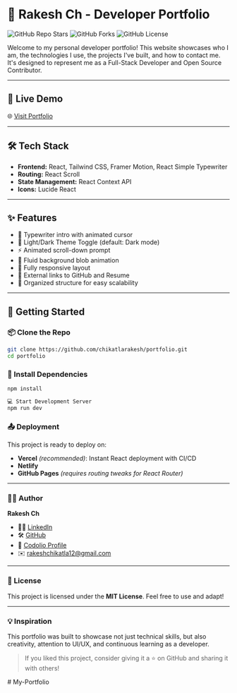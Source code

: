 # 🚀 Rakesh Ch - Developer Portfolio

![GitHub Repo Stars](https://img.shields.io/github/stars/chikatlarakesh/portfolio?style=social)
![GitHub Forks](https://img.shields.io/github/forks/chikatlarakesh/portfolio?style=social)
![GitHub License](https://img.shields.io/github/license/chikatlarakesh/portfolio)

Welcome to my personal developer portfolio! This website showcases who I am, the technologies I use, the projects I've built, and how to contact me. It's designed to represent me as a Full-Stack Developer and Open Source Contributor.

---

## 🔗 Live Demo

🌐 [Visit Portfolio](https://rakesh-chikatla.vercel.app/)


---

## 🛠 Tech Stack

- **Frontend:** React, Tailwind CSS, Framer Motion, React Simple Typewriter
- **Routing:** React Scroll
- **State Management:** React Context API
- **Icons:** Lucide React

---

## ✨ Features

- 🎯 Typewriter intro with animated cursor
- 🌙 Light/Dark Theme Toggle (default: Dark mode)
- ⚡ Animated scroll-down prompt
- 🎨 Fluid background blob animation
- 📱 Fully responsive layout
- 🔗 External links to GitHub and Resume
- 📁 Organized structure for easy scalability

---

## 🚀 Getting Started

### 📦 Clone the Repo

```bash
git clone https://github.com/chikatlarakesh/portfolio.git
cd portfolio
```

### 📁 Install Dependencies

```bash
npm install

💻 Start Development Server
npm run dev
```

### 📤 Deployment

This project is ready to deploy on:

- **Vercel** *(recommended)*: Instant React deployment with CI/CD
- **Netlify**
- **GitHub Pages** *(requires routing tweaks for React Router)*

---

### 🧑‍💻 Author

**Rakesh Ch**

- 🧑‍💼 [LinkedIn](https://www.linkedin.com/in/rakeshchikatla/)
- 🛠 [GitHub](https://github.com/chikatlarakesh)
- 📝 [Codolio Profile](https://codolio.com/profile/rakeshchikatla)
- ✉️ rakeshchikatla12@gmail.com

---

### 📜 License

This project is licensed under the **MIT License**. Feel free to use and adapt!

---

### 💡 Inspiration

This portfolio was built to showcase not just technical skills, but also creativity, attention to UI/UX, and continuous learning as a developer.

> If you liked this project, consider giving it a ⭐ on GitHub and sharing it with others!


#   M y - P o r t f o l i o  
 